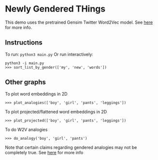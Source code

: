 # Newly Gendered THings

This demo uses the pretrained Gensim Twitter Word2Vec model.
See [here](https://radimrehurek.com/gensim/auto_examples/tutorials/run_word2vec.html) for more info.

## Instructions
To run:
`python3 main.py`
Or run interactively:
```
python3 -i main.py
>>> sort_list_by_gender(['my', 'new', 'words'])
```

## Other graphs
To plot word embeddings in 2D
```
>>> plot_analogies(['boy', 'girl', 'pants', 'leggings'])
```

To plot projected/flattened word embeddings in 2D
```
>>> plot_projected(['boy', 'girl', 'pants', 'leggings'])
```

To do W2V analogies
```
>>> do_analogy('boy', 'girl', 'pants')
```

Note that certain claims regarding gendered analogies may not be completely
true. See [here](https://blog.esciencecenter.nl/king-man-woman-king-9a7fd2935a85?gi=65626e818925)
for more info

